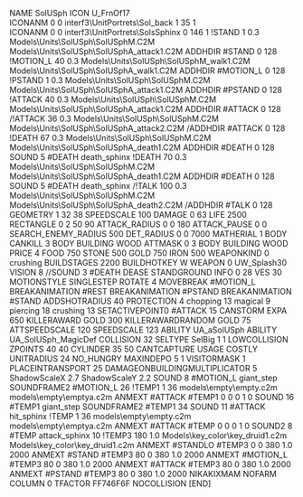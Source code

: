 NAME SolUSph
ICON U_FrnOf17                             
ICONANM 0 0 interf3\UnitPortrets\Sol_back 1 35 1                       
ICONANM 0 0 interf3\UnitPortrets\SolsSphinx 0 146 1
!STAND          1 0.3 Models\Units\SolUSph\SolUSphM.C2M Models\Units\SolUSph\SolUSphA_attack1.C2M
ADDHDIR #STAND 0 128
!MOTION_L      40 0.3 Models\Units\SolUSph\SolUSphM_walk1.C2M Models\Units\SolUSph\SolUSphA_walk1.C2M
ADDHDIR #MOTION_L 0 128
!PSTAND        1  0.3 Models\Units\SolUSph\SolUSphM.C2M Models\Units\SolUSph\SolUSphA_attack1.C2M
ADDHDIR #PSTAND 0 128 
!ATTACK        40 0.3 Models\Units\SolUSph\SolUSphM.C2M Models\Units\SolUSph\SolUSphA_attack1.C2M
ADDHDIR #ATTACK 0 128
/!ATTACK        36 0.3 Models\Units\SolUSph\SolUSphM.C2M Models\Units\SolUSph\SolUSphA_attack2.C2M
/ADDHDIR #ATTACK 0 128
!DEATH         67 0.3 Models\Units\SolUSph\SolUSphM.C2M Models\Units\SolUSph\SolUSphA_death1.C2M
ADDHDIR #DEATH 0 128
SOUND 5 #DEATH death_sphinx
!DEATH         70 0.3 Models\Units\SolUSph\SolUSphM.C2M Models\Units\SolUSph\SolUSphA_death1.C2M
ADDHDIR #DEATH 0 128
SOUND 5 #DEATH death_sphinx
/!TALK         100 0.3 Models\Units\SolUSph\SolUSphM.C2M Models\Units\SolUSph\SolUSphA_death2.C2M
/ADDHDIR #TALK 0 128
GEOMETRY 1 32 38
SPEEDSCALE 100
DAMAGE   0 63
LIFE     2500
RECTANGLE 0 2 50 90
ATTACK_RADIUS 0 0 180
ATTACK_PAUSE 0 0
SEARCH_ENEMY_RADIUS 500
DET_RADIUS 0 0 7000
MATHERIAL 1 BODY
CANKILL 3 BODY BUILDING WOOD 
ATTMASK 0 3 BODY BUILDING WOOD
PRICE 4 FOOD 750 STONE 500 GOLD 750 IRON 500
WEAPONKIND 0 crushing
BUILDSTAGES 2200
BUILDHOTKEY		W
WEAPON 0 UW_Splash30
VISION 8
//SOUND 3 #DEATH DEASE
STANDGROUND
INFO 0 28
VES 30
MOTIONSTYLE SINGLESTEP
ROTATE 4
MOVEBREAK #MOTION_L
BREAKANIMATION #REST
BREAKANIMATION #PSTAND
BREAKANIMATION #STAND
ADDSHOTRADIUS 40
PROTECTION 4 chopping 13 magical 9 piercing 18 crushing 13
SETACTIVEPOINT0 #ATTACK 15
CANSTORM
EXPA 650
KILLERAWARD             GOLD 300
KILLERAWARDRANDOM       GOLD 75
ATTSPEEDSCALE 120
SPEEDSCALE   123
ABILITY                 UA_aSolUSph
ABILITY                 UA_SolUSph_MagicDef
COLLISION 32
SELTYPE SelBig 1 1
LOWCOLLISION
ZPOINTS 40 40
CYLINDER 35 50
CANTCAPTURE
USAGE COSTLY
UNITRADIUS 24
NO_HUNGRY
MAXINDEPO 5 1
VISITORMASK 		1
PLACEINTRANSPORT 	25
DAMAGEONBUILDINGMULTIPLICATOR 5
ShadowScaleX 2.7
ShadowScaleY 2.2
SOUND 8 #MOTION_L giant_step
SOUNDFRAME2 #MOTION_L 26
!TEMP1  1 36 models\empty\empty.c2m models\empty\emptya.c2m
ANMEXT #ATTACK #TEMP1 0 0 0 1 0
SOUND 16 #TEMP1 giant_step
SOUNDFRAME2 #TEMP1 34
SOUND 11 #ATTACK hit_sphinx
!TEMP  1 36 models\empty\empty.c2m models\empty\emptya.c2m
ANMEXT #ATTACK #TEMP 0 0 0 1 0
SOUND2 8 #TEMP attack_sphinx 10
!TEMP3 180 1.0 Models\key_color\key_druid1.c2m Models\key_color\key_druid1.c2m
ANMEXT #STANDLO #TEMP3 0 0 380 1.0 2000
ANMEXT #STAND #TEMP3 80 0 380 1.0 2000
ANMEXT #MOTION_L #TEMP3 80 0 380 1.0 2000
ANMEXT #ATTACK #TEMP3 80 0 380 1.0 2000
ANMEXT #PSTAND #TEMP3 80 0 380 1.0 2000
NIKAKIXMAM
NOFARM
COLUMN 0
TFACTOR FF746F6F
NOCOLLISION
[END]
